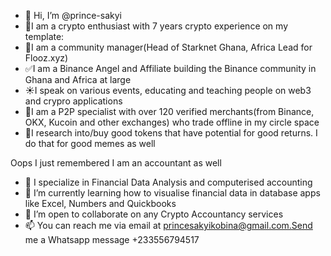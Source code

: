 - 👋 Hi, I’m @prince-sakyi
- 🎉I am a crypto enthusiast with 7 years crypto experience on my template:
- 🧪I am a community manager(Head of Starknet Ghana, Africa Lead for Flooz.xyz)
- ✅I am a Binance Angel and Affiliate building the Binance community in Ghana and Africa at large
- ☀️I speak on various events, educating and teaching people on web3 and crypro applications
- 🤝I am a P2P specialist with over 120 verified merchants(from Binance, OKX, Kucoin and other exchanges) who trade offline in my circle space
- 🚀I research into/buy good tokens that have potential for good returns. I do that for good memes as well

Oops I just remembered I am an accountant as well
- 👀 I specialize in Financial Data Analysis and computerised accounting
- 🌱 I’m currently learning how to visualise financial data in database apps like Excel, Numbers and Quickbooks
- 💞️ I’m open to collaborate on any Crypto Accountancy services
- 📫 You can reach me via email at princesakyikobina@gmail.com.Send me a Whatsapp message +233556794517

<!---
prince-sakyi/prince-sakyi is a ✨ special ✨ repository because its `README.md` (this file) appears on your GitHub profile.
You can click the Preview link to take a look at your changes.
--->
